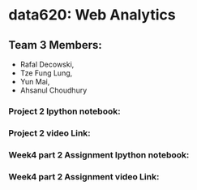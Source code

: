 # data620: Web Analytics
## Team 3 Members:
- Rafal Decowski, 
- Tze Fung Lung, 
- Yun Mai, 
- Ahsanul Choudhury

### Project 2 Ipython notebook:


### Project 2 video Link:


### Week4 part 2 Assignment Ipython notebook:


### Week4 part 2 Assignment video Link:

